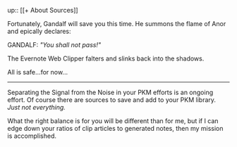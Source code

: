 up:: [[+ About Sources]]

Fortunately, Gandalf will save you this time. He summons the flame of Anor and epically declares:

GANDALF: *"You shall not pass!"*

The Evernote Web Clipper falters and slinks back into the shadows.

All is safe...for now...

---
Separating the Signal from the Noise in your PKM efforts is an ongoing effort. Of course there are sources to save and add to your PKM library. *Just not everything.* 

What the right balance is for you will be different than for me, but if I can edge down your ratios of clip articles to generated notes, then my mission is accomplished.